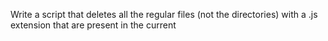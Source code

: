 Write a script that deletes all the regular files (not the directories) with a .js extension that are present in the current
